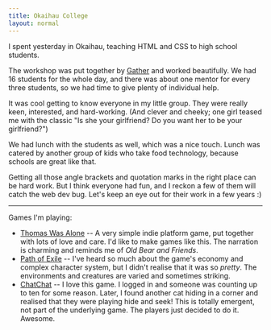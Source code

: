 ```yaml
---
title: Okaihau College
layout: normal
---
```


I spent yesterday in Okaihau, teaching HTML and CSS to high school students.

The workshop was put together by <a href="http://gathergather.co.nz/workshops/get-involved/">Gather</a> and worked beautifully. We had 16 students for the whole day, and there was about one mentor for every three students, so we had time to give plenty of individual help.

It was cool getting to know everyone in my little group. They were really keen, interested, and hard-working. (And clever and cheeky; one girl teased me with the classic "Is she your girlfriend? Do you want her to be your girlfriend?")

We had lunch with the students as well, which was a nice touch. Lunch was catered by another group of kids who take food technology, because schools are great like that.

Getting all those angle brackets and quotation marks in the right place can be hard work. But I think everyone had fun, and I reckon a few of them will catch the web dev bug. Let's keep an eye out for their work in a few years :)

* * *

Games I'm playing:

* [Thomas Was Alone](http://www.thomaswasalone.com/) -- A very simple indie platform game, put together with lots of love and care. I'd like to make games like this. The narration is charming and reminds me of <i>Old Bear and Friends</i>.
* [Path of Exile](http://www.pathofexile.com/) -- I've heard so much about the game's economy and complex character system, but I didn't realise that it was so <i>pretty</i>. The environments and creatures are varied and sometimes striking.
* [ChatChat](http://www.kongregate.com/games/terrycavanagh_b/chatchat) -- I love this game. I logged in and someone was counting up to ten for some reason. Later, I found another cat hiding in a corner and realised that they were playing hide and seek! This is totally emergent, not part of the underlying game. The players just decided to do it. Awesome.
